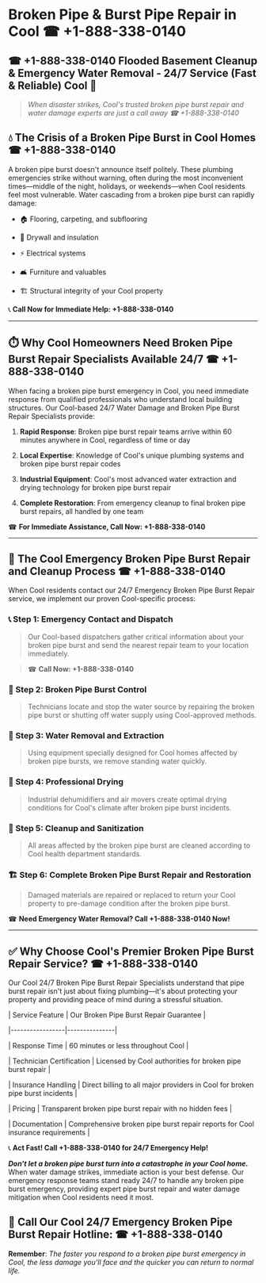 # Broken Pipe & Burst Pipe Repair in Cool ☎ +1-888-338-0140  
## ☎ +1-888-338-0140 Flooded Basement Cleanup & Emergency Water Removal - 24/7 Service (Fast & Reliable) Cool 🚨  

> *When disaster strikes, Cool's trusted broken pipe burst repair and water damage experts are just a call away ☎ +1-888-338-0140*  

## 💧 The Crisis of a Broken Pipe Burst in Cool Homes ☎ +1-888-338-0140  

A broken pipe burst doesn't announce itself politely. These plumbing emergencies strike without warning, often during the most inconvenient times—middle of the night, holidays, or weekends—when Cool residents feel most vulnerable. Water cascading from a broken pipe burst can rapidly damage:  

* 🏠 Flooring, carpeting, and subflooring  
* 🧱 Drywall and insulation  
* ⚡ Electrical systems  
* 🛋️ Furniture and valuables  
* 🏗️ Structural integrity of your Cool property  

📞 **Call Now for Immediate Help: +1-888-338-0140**  

---  

## ⏱️ Why Cool Homeowners Need Broken Pipe Burst Repair Specialists Available 24/7 ☎ +1-888-338-0140  

When facing a broken pipe burst emergency in Cool, you need immediate response from qualified professionals who understand local building structures. Our Cool-based 24/7 Water Damage and Broken Pipe Burst Repair Specialists provide:  

1. **Rapid Response**: Broken pipe burst repair teams arrive within 60 minutes anywhere in Cool, regardless of time or day  
2. **Local Expertise**: Knowledge of Cool's unique plumbing systems and broken pipe burst repair codes  
3. **Industrial Equipment**: Cool's most advanced water extraction and drying technology for broken pipe burst repair  
4. **Complete Restoration**: From emergency cleanup to final broken pipe burst repairs, all handled by one team  

☎ **For Immediate Assistance, Call Now: +1-888-338-0140**  

---  

## 🔧 The Cool Emergency Broken Pipe Burst Repair and Cleanup Process ☎ +1-888-338-0140  

When Cool residents contact our 24/7 Emergency Broken Pipe Burst Repair service, we implement our proven Cool-specific process:  

### 📞 Step 1: Emergency Contact and Dispatch  
> Our Cool-based dispatchers gather critical information about your broken pipe burst and send the nearest repair team to your location immediately.  
> ☎ **Call Now: +1-888-338-0140**  

### 🚿 Step 2: Broken Pipe Burst Control  
> Technicians locate and stop the water source by repairing the broken pipe burst or shutting off water supply using Cool-approved methods.  

### 🌊 Step 3: Water Removal and Extraction  
> Using equipment specially designed for Cool homes affected by broken pipe bursts, we remove standing water quickly.  

### 💨 Step 4: Professional Drying  
> Industrial dehumidifiers and air movers create optimal drying conditions for Cool's climate after broken pipe burst incidents.  

### 🧼 Step 5: Cleanup and Sanitization  
> All areas affected by the broken pipe burst are cleaned according to Cool health department standards.  

### 🏗️ Step 6: Complete Broken Pipe Burst Repair and Restoration  
> Damaged materials are repaired or replaced to return your Cool property to pre-damage condition after the broken pipe burst.  

☎ **Need Emergency Water Removal? Call +1-888-338-0140 Now!**  

---  

## ✅ Why Choose Cool's Premier Broken Pipe Burst Repair Service? ☎ +1-888-338-0140  

Our Cool 24/7 Broken Pipe Burst Repair Specialists understand that pipe burst repair isn't just about fixing plumbing—it's about protecting your property and providing peace of mind during a stressful situation.  

| Service Feature | Our Broken Pipe Burst Repair Guarantee |  
|-----------------|---------------|  
| Response Time | 60 minutes or less throughout Cool |  
| Technician Certification | Licensed by Cool authorities for broken pipe burst repair |  
| Insurance Handling | Direct billing to all major providers in Cool for broken pipe burst incidents |  
| Pricing | Transparent broken pipe burst repair with no hidden fees |  
| Documentation | Comprehensive broken pipe burst repair reports for Cool insurance requirements |  

📞 **Act Fast! Call +1-888-338-0140 for 24/7 Emergency Help!**  

***Don't let a broken pipe burst turn into a catastrophe in your Cool home.*** When water damage strikes, immediate action is your best defense. Our emergency response teams stand ready 24/7 to handle any broken pipe burst emergency, providing expert pipe burst repair and water damage mitigation when Cool residents need it most.  

## 📱 Call Our Cool 24/7 Emergency Broken Pipe Burst Repair Hotline: ☎ +1-888-338-0140  

**Remember**: *The faster you respond to a broken pipe burst emergency in Cool, the less damage you'll face and the quicker you can return to normal life.*